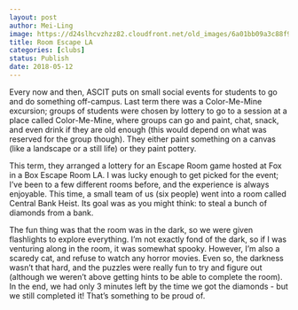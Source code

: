 ```yaml
---
layout: post
author: Mei-Ling
image: https://d24slhcvzhzz82.cloudfront.net/old_images/6a01bb09a3c88f970d0224e03557e1200d-pi.jpg
title: Room Escape LA
categories: [clubs]
status: Publish
date: 2018-05-12
---
```


Every now and then, ASCIT puts on small social events for students to go and do something off-campus. Last term there was a Color-Me-Mine excursion; groups of students were chosen by lottery to go to a session at a place called Color-Me-Mine, where groups can go and paint, chat, snack, and even drink if they are old enough (this would depend on what was reserved for the group though). They either paint something on a canvas (like a landscape or a still life) or they paint pottery.

This term, they arranged a lottery for an Escape Room game hosted at Fox in a Box Escape Room LA. I was lucky enough to get picked for the event; I’ve been to a few different rooms before, and the experience is always enjoyable. This time, a small team of us (six people) went into a room called Central Bank Heist. Its goal was as you might think: to steal a bunch of diamonds from a bank.

The fun thing was that the room was in the dark, so we were given flashlights to explore everything. I’m not exactly fond of the dark, so if I was venturing along in the room, it was somewhat spooky. However, I’m also a scaredy cat, and refuse to watch any horror movies. Even so, the darkness wasn’t that hard, and the puzzles were really fun to try and figure out (although we weren’t above getting hints to be able to complete the room). In the end, we had only 3 minutes left by the time we got the diamonds - but we still completed it! That’s something to be proud of.

